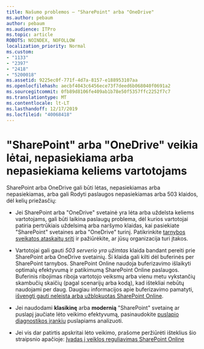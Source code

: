 ```yaml
---
title: Našumo problemos – "SharePoint" arba "OneDrive"
ms.author: pebaum
author: pebaum
ms.audience: ITPro
ms.topic: article
ROBOTS: NOINDEX, NOFOLLOW
localization_priority: Normal
ms.custom:
- "1133"
- "2397"
- "2418"
- "5200018"
ms.assetid: 9225ec0f-771f-4d7a-8157-e188953107aa
ms.openlocfilehash: aecbf4043c6456ece73f7deed6b068040f0691a2
ms.sourcegitcommit: 0fb89d8106fe409ab1b78e50f5357ffc2252f7c7
ms.translationtype: MT
ms.contentlocale: lt-LT
ms.lasthandoff: 12/17/2019
ms.locfileid: "40068418"
---
```

# <a name="sharepoint-or-onedrive-slow-inaccessible-or-unavailable-for-multiple-users"></a>"SharePoint" arba "OneDrive" veikia lėtai, nepasiekiama arba nepasiekiama keliems vartotojams

SharePoint arba OneDrive gali būti lėtas, nepasiekiamas arba nepasiekiamas, arba gali Rodyti paslaugos nepasiekiamas arba 503 klaidos, dėl kelių priežasčių:
  
- Jei SharePoint arba "OneDrive" svetainė yra lėta arba uždelsta keliems vartotojams, gali būti laikina paslaugų problema, dėl kurios vartotojai patiria pertrūkiais uždelsimą arba naršymo klaidas, kai pasiekiate "SharePoint" svetaines arba "OneDrive" turinį. Patikrinkite [tarnybos sveikatos ataskaitų sritį](https://admin.microsoft.com/AdminPortal/Home#/servicehealth) ir pažiūrėkite, ar jūsų organizacija turi įtakos.
  
- Vartotojai gali gauti *503 serverio yra užimtas* klaida bandant pereiti prie SharePoint arba OneDrive svetainių. Ši klaida gali kilti dėl buferinės per SharePoint tarnybos. SharePoint Online naudoja buferizavimo išlaikyti optimalų efektyvumą ir patikimumą SharePoint Online paslaugos. Buferinis ribojimas riboja vartotojo veiksmų arba vienu metu vykstančių skambučių skaičių (pagal scenarijų arba kodą), kad ištekliai nebūtų naudojami per daug. Daugiau informacijos apie buferizavimo pamatyti, [išvengti gauti neleista arba užblokuotas SharePoint Online](https://docs.microsoft.com/sharepoint/dev/general-development/how-to-avoid-getting-throttled-or-blocked-in-sharepoint-online).

- Jei naudodami **klasikinę** arba **modernią** "SharePoint" svetainę ar puslapį jaučiate lėto veikimo efektyvumą, pasinaudokite [puslapio diagnostikos įrankiu](https://aka.ms/perftool) puslapiams analizuoti.
  
- Jei vis dar patirtis apskritai lėto veikimo, prašome peržiūrėti išteklius šio straipsnio apačioje: [Įvadas į veiklos reguliavimas SharePoint Online](https://go.microsoft.com/fwlink/?linkid=2024334)
  